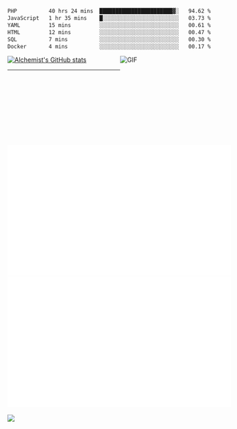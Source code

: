 <!--START_SECTION:waka-->

```text
PHP          40 hrs 24 mins  ███████████████████████▓░   94.62 %
JavaScript   1 hr 35 mins    █░░░░░░░░░░░░░░░░░░░░░░░░   03.73 %
YAML         15 mins         ░░░░░░░░░░░░░░░░░░░░░░░░░   00.61 %
HTML         12 mins         ░░░░░░░░░░░░░░░░░░░░░░░░░   00.47 %
SQL          7 mins          ░░░░░░░░░░░░░░░░░░░░░░░░░   00.30 %
Docker       4 mins          ░░░░░░░░░░░░░░░░░░░░░░░░░   00.17 %
```

<!--END_SECTION:waka-->

[![Alchemist's GitHub stats](https://github-readme-stats.vercel.app/api?username=DrMaxis&show_icons=true&theme=outrun&count_private=true)](#)
<img align="right" alt="GIF" src="https://user-images.githubusercontent.com/5355808/139111924-210cc6fa-9fb1-4dac-929d-6324a5836a92.gif" width="250" height="200" />
<hr />

![](https://raw.githubusercontent.com/DrMaxis/github-stats-transparent/output/generated/overview.svg)
![](https://raw.githubusercontent.com/DrMaxis/github-stats-transparent/output/generated/languages.svg)

 
<a href="https://count.getloli.com/"><img src="https://count.getloli.com/get/@:maxis-the-alchemist?theme=rule34"></a>
<!-- https://count.getloli.com/get/@alchemist?theme=rule34 -->
<br>
